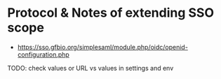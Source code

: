 # Protocol & Notes of extending SSO scope

- https://sso.gfbio.org/simplesaml/module.php/oidc/openid-configuration.php

TODO: check values or URL vs values in settings and env
